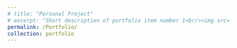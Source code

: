 ```yaml
---
# title: "Personal Project"
# excerpt: "Short description of portfolio item number 1<br/><img src='/images/500x300.png'>"
permalink: /Portfolio/
collection: portfolio
---
```


<!-- This is an item in your portfolio. It can be have images or nice text. If you name the file .md, it will be parsed as markdown. If you name the file .html, it will be parsed as HTML. -->

